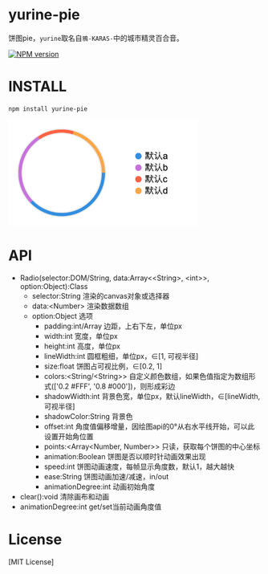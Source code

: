 # yurine-pie

饼图pie，`yurine`取名自`鴉-KARAS-`中的城市精灵百合音。

[![NPM version](https://badge.fury.io/js/yurine-pie.png)](https://npmjs.org/package/yurine-pie)

# INSTALL
```
npm install yurine-pie
```

[![preview](https://raw.githubusercontent.com/yurine-graphics/pie/master/preview.png)](https://github.com/yurine-graphics/pie)

# API
 * Radio(selector:DOM/String, data:Array\<\<String>, \<int>>, option:Object):Class
   * selector:String 渲染的canvas对象或选择器
   * data:\<Number> 渲染数据数组
   * option:Object 选项
     - padding:int/Array 边距，上右下左，单位px
     - width:int 宽度，单位px
     - height:int 高度，单位px
     - lineWidth:int 圆框粗细，单位px，∈\[1, 可视半径]
     - size:float 饼图占可视比例，∈\[0.2, 1]
     - colors:\<String/\<String>> 自定义颜色数组，如果色值指定为数组形式(\['0.2 #FFF', '0.8 #000'])，则形成彩边
     - shadowWidth:int 背景色宽，单位px，默认lineWidth，∈\[lineWidth, 可视半径]
     - shadowColor:String 背景色
     - offset:int 角度值偏移增量，因绘图api的0°从右水平线开始，可以此设置开始角位置
     - points:\<Array\<Number, Number>> 只读，获取每个饼图的中心坐标
     - animation:Boolean 饼图是否以顺时针动画效果出现
     - speed:int 饼图动画速度，每帧显示角度数，默认1，越大越快
     - ease:String 饼图动画加速/减速，in/out
     - animationDegree:int 动画初始角度
 * clear():void 清除画布和动画
 * animationDegree:int get/set当前动画角度值

# License
[MIT License]
